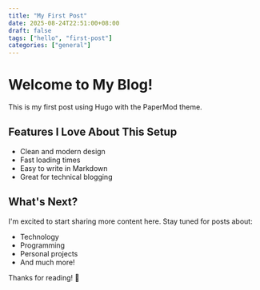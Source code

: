 ```yaml
---
title: "My First Post"
date: 2025-08-24T22:51:00+08:00
draft: false
tags: ["hello", "first-post"]
categories: ["general"]
---
```


# Welcome to My Blog!

This is my first post using Hugo with the PaperMod theme.

## Features I Love About This Setup

- Clean and modern design
- Fast loading times
- Easy to write in Markdown
- Great for technical blogging

## What's Next?

I'm excited to start sharing more content here. Stay tuned for posts about:

- Technology
- Programming
- Personal projects
- And much more!

Thanks for reading! 🚀
